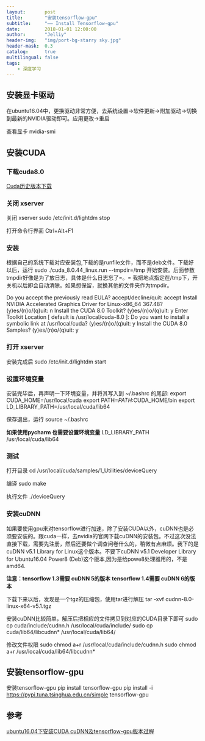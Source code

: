 ```yaml
---
layout:       post
title:        "安装tensorflow-gpu"
subtitle:     "—— Install Tensorflow-gpu"
date:         2018-01-01 12:00:00
author:       "Jelliy"
header-img:   "img/port-bg-starry sky.jpg"
header-mask:  0.3
catalog:      true
multilingual: false
tags:
    - 深度学习
---
```


## 安装显卡驱动

在ubuntu16.04中，更换驱动非常方便，去系统设置->软件更新->附加驱动->切换到最新的NVIDIA驱动即可。应用更改->重启

查看显卡
nvidia-smi

## 安装CUDA

### 下载cuda8.0

[Cuda历史版本下载](https://developer.nvidia.com/cuda-toolkit-archive)

### 关闭 xserver

关闭 xserver
sudo /etc/init.d/lightdm stop

打开命令行界面
Ctrl+Alt+F1 

### 安装

根据自己的系统下载对应安装包,下载的是runfile文件，而不是deb文件。下载好以后，运行
sudo ./cuda_8.0.44_linux.run --tmpdir=/tmp
开始安装。后面参数 tmpdir好像是为了放日志，具体是什么日志忘了=。= 我把地点指定在/tmp下，开关机以后即会自动清除。如果想保留，就换其他的文件夹作为tmpdir。

> 
Do you accept the previously read EULA?
accept/decline/quit: accept
Install NVIDIA Accelerated Graphics Driver for Linux-x86_64 367.48?
(y)es/(n)o/(q)uit: n
Install the CUDA 8.0 Toolkit?
(y)es/(n)o/(q)uit: y
Enter Toolkit Location
[ default is /usr/local/cuda-8.0 ]:
Do you want to install a symbolic link at /usr/local/cuda?
(y)es/(n)o/(q)uit: y
Install the CUDA 8.0 Samples?
(y)es/(n)o/(q)uit: y

### 打开 xserver

安装完成后
sudo /etc/init.d/lightdm start

### 设置环境变量

安装完毕后，再声明一下环境变量，并将其写入到 ~/.bashrc 的尾部:
export CUDA_HOME=/usr/local/cuda
export PATH=$PATH:$CUDA_HOME/bin
export LD_LIBRARY_PATH=/usr/local/cuda/lib64

保存退出，运行
source ~/.bashrc

**如果使用pycharm 也需要设置环境变量** 
LD_LIBRARY_PATH /usr/local/cuda/lib64

### 测试

打开目录
cd /usr/local/cuda/samples/1_Utilities/deviceQuery 

编译
sudo make

执行文件
./deviceQuery

### 安装cuDNN

如果要使用gpu来对tensorflow进行加速，除了安装CUDA以外，cuDNN也是必须要安装的。跟cuda一样，去nvidia的官网下载cuDNN的安装包。不过这次没法直接下载，需要先注册，然后还要做个调查问卷什么的，稍微有点麻烦。我下的是cuDNN v5.1 Library for Linux这个版本。不要下cuDNN v5.1 Developer Library for Ubuntu16.04 Power8 (Deb)这个版本,因为是给powe8处理器用的，不是amd64.

**注意：tensorflow 1.3需要 cuDNN 5的版本**
**tensorflow 1.4需要 cuDNN 6的版本** 

下载下来以后，发现是一个tgz的压缩包，使用tar进行解压
tar -xvf cudnn-8.0-linux-x64-v5.1.tgz

安装cuDNN比较简单，解压后把相应的文件拷贝到对应的CUDA目录下即可
sudo cp cuda/include/cudnn.h /usr/local/cuda/include/
sudo cp cuda/lib64/libcudnn* /usr/local/cuda/lib64/

修改文件权限
sudo chmod a+r /usr/local/cuda/include/cudnn.h
sudo chmod a+r /usr/local/cuda/lib64/libcudnn*

## 安装tensorflow-gpu

安装tensorflow-gpu
pip install tensorflow-gpu
pip install -i https://pypi.tuna.tsinghua.edu.cn/simple tensorflow-gpu

## 参考

[ubuntu16.04下安装CUDA cuDNN及tensorflow-gpu版本过程](https://www.2cto.com/kf/201612/578337.html)

